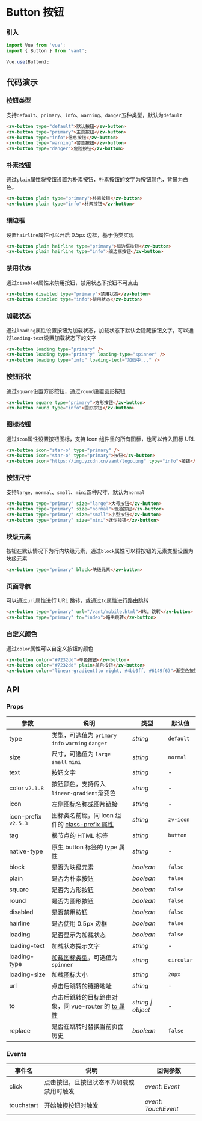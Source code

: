 # Button 按钮

### 引入

```js
import Vue from 'vue';
import { Button } from 'vant';

Vue.use(Button);
```

## 代码演示

### 按钮类型

支持`default`、`primary`、`info`、`warning`、`danger`五种类型，默认为`default`

```html
<zv-button type="default">默认按钮</zv-button>
<zv-button type="primary">主要按钮</zv-button>
<zv-button type="info">信息按钮</zv-button>
<zv-button type="warning">警告按钮</zv-button>
<zv-button type="danger">危险按钮</zv-button>
```

### 朴素按钮

通过`plain`属性将按钮设置为朴素按钮，朴素按钮的文字为按钮颜色，背景为白色。

```html
<zv-button plain type="primary">朴素按钮</zv-button>
<zv-button plain type="info">朴素按钮</zv-button>
```

### 细边框

设置`hairline`属性可以开启 0.5px 边框，基于伪类实现

```html
<zv-button plain hairline type="primary">细边框按钮</zv-button>
<zv-button plain hairline type="info">细边框按钮</zv-button>
```

### 禁用状态

通过`disabled`属性来禁用按钮，禁用状态下按钮不可点击

```html
<zv-button disabled type="primary">禁用状态</zv-button>
<zv-button disabled type="info">禁用状态</zv-button>
```

### 加载状态

通过`loading`属性设置按钮为加载状态，加载状态下默认会隐藏按钮文字，可以通过`loading-text`设置加载状态下的文字

```html 
<zv-button loading type="primary" />
<zv-button loading type="primary" loading-type="spinner" />
<zv-button loading type="info" loading-text="加载中..." />
```

### 按钮形状

通过`square`设置方形按钮，通过`round`设置圆形按钮

```html 
<zv-button square type="primary">方形按钮</zv-button>
<zv-button round type="info">圆形按钮</zv-button>
```

### 图标按钮

通过`icon`属性设置按钮图标，支持 Icon 组件里的所有图标，也可以传入图标 URL

```html 
<zv-button icon="star-o" type="primary" />
<zv-button icon="star-o" type="primary">按钮</zv-button>
<zv-button icon="https://img.yzcdn.cn/vant/logo.png" type="info">按钮</zv-button>
```

### 按钮尺寸

支持`large`、`normal`、`small`、`mini`四种尺寸，默认为`normal`

```html 
<zv-button type="primary" size="large">大号按钮</zv-button>
<zv-button type="primary" size="normal">普通按钮</zv-button>
<zv-button type="primary" size="small">小型按钮</zv-button>
<zv-button type="primary" size="mini">迷你按钮</zv-button>
```

### 块级元素

按钮在默认情况下为行内块级元素，通过`block`属性可以将按钮的元素类型设置为块级元素

```html
<zv-button type="primary" block>块级元素</zv-button>
```

### 页面导航

可以通过`url`属性进行 URL 跳转，或通过`to`属性进行路由跳转

```html
<zv-button type="primary" url="/vant/mobile.html">URL 跳转</zv-button>
<zv-button type="primary" to="index">路由跳转</zv-button>
```

### 自定义颜色

通过`color`属性可以自定义按钮的颜色

```html
<zv-button color="#7232dd">单色按钮</zv-button>
<zv-button color="#7232dd" plain>单色按钮</zv-button>
<zv-button color="linear-gradient(to right, #4bb0ff, #6149f6)">渐变色按钮</zv-button>
```

## API

### Props

| 参数 | 说明 | 类型 | 默认值 |
|------|------|------|------|
| type | 类型，可选值为 `primary` `info` `warning` `danger` | *string* | `default` |
| size | 尺寸，可选值为 `large` `small` `mini` | *string* | `normal` |
| text | 按钮文字 | *string* | - |
| color `v2.1.8` | 按钮颜色，支持传入`linear-gradient`渐变色 | *string* | - |
| icon | 左侧[图标名称](#/zh-CN/icon)或图片链接 | *string* | - |
| icon-prefix `v2.5.3` | 图标类名前缀，同 Icon 组件的 [class-prefix 属性](#/zh-CN/icon#props) | *string* | `zv-icon` |
| tag | 根节点的 HTML 标签 | *string* | `button` |
| native-type | 原生 button 标签的 type 属性 | *string* | - |
| block | 是否为块级元素 | *boolean* | `false` |
| plain | 是否为朴素按钮 | *boolean* | `false` |
| square | 是否为方形按钮 | *boolean* | `false` |
| round | 是否为圆形按钮 | *boolean* | `false` |
| disabled | 是否禁用按钮 | *boolean* | `false` |
| hairline | 是否使用 0.5px 边框 | *boolean* | `false` |
| loading | 是否显示为加载状态 | *boolean* | `false` |
| loading-text | 加载状态提示文字 | *string* | - |
| loading-type | [加载图标类型](#/zh-CN/loading)，可选值为`spinner` | *string* | `circular` |
| loading-size | 加载图标大小 | *string* | `20px` |
| url | 点击后跳转的链接地址 | *string* | - |
| to | 点击后跳转的目标路由对象，同 vue-router 的 [to 属性](https://router.vuejs.org/zh/api/#to) | *string \| object* | - |
| replace | 是否在跳转时替换当前页面历史 | *boolean* | `false` |

### Events

| 事件名 | 说明 | 回调参数 |
|------|------|------|
| click | 点击按钮，且按钮状态不为加载或禁用时触发 | *event: Event* |
| touchstart | 开始触摸按钮时触发 | *event: TouchEvent* |
